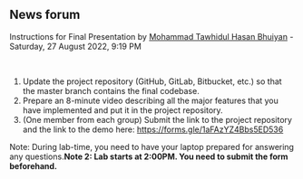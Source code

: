 <h2>News forum</h2><a href="https://moodle.cse.buet.ac.bd/user/view.php?id=2848&course=705"></a>
Instructions for Final Presentation
by <a href="https://moodle.cse.buet.ac.bd/user/view.php?id=2848&course=705">Mohammad Tawhidul Hasan Bhuiyan</a> - Saturday, 27 August 2022, 9:19 PM


 

<ol><li>Update the project repository (GitHub, GitLab, Bitbucket, etc.) so that the master branch contains the final codebase.</li><li>Prepare an 8-minute video describing all the major features that you have implemented and put it in the project repository.<br /></li><li>(One member from each group) Submit the link to the project repository and the link to the demo here: <a href="https://forms.gle/1aFAzYZ4Bbs5ED536">https://forms.gle/1aFAzYZ4Bbs5ED536</a></li></ol>Note: During lab-time, you need to have your laptop prepared for answering any questions.<b>Note 2: Lab starts at 2:00PM. You need to submit the form beforehand.</b>






